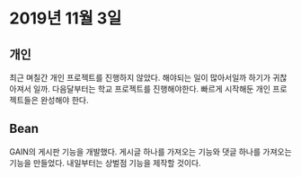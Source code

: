 # 2019년 11월 3일 
## 개인
최근 며칠간 개인 프로젝트를 진행하지 않았다. 해야되는 일이 많아서일까 하기가 귀찮아져서 일까. 다음달부터는 학교 프로젝트를 진행해야한다. 빠르게 시작해둔 개인 프로젝트들은 완성해야 한다.
## Bean
GAIN의 게시판 기능을 개발했다. 게시글 하나를 가져오는 기능와 댓글 하나를 가져오는 기능을 만들었다. 내일부터는 상벌점 기능을 제작할 것이다.
